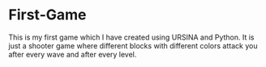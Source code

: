 # First-Game
This is my first game which I have created using URSINA and Python. It is just a shooter game where different blocks with different colors attack you after every wave and after every level. 
